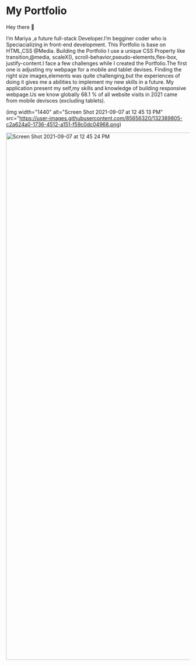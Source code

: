 # My Portfolio

Hey there 👋

I’m  Mariya ,a future full-stack Developer.I’m  begginer coder  who  is  Speciacializing in front-end development. 
This Portfolio is  base on HTML,CSS @Media.
Building the Portfolio I use a  unique  CSS Property like transition,@media, scaleX(), scroll-behavior,pseudo-elements,flex-box,
justify-content.I face a few challenges while I created the Portfolio.The first one is adjusting  my webpage for a mobile and tablet devises.
Finding the right size images,elements was quite challenging,but the experiences of doing it gives  me a abilities to implement  my new skills in a future.
My application present my self,my skills  and knowledge of building responsive webpage.Us we know globally  68.1 % of all website visits in 2021 came from mobile devisces (excluding tablets).

(img width="1440" alt="Screen Shot 2021-09-07 at 12 45 13 PM" src="https://user-images.githubusercontent.com/85656320/132389805-c2a624a0-1736-4512-a151-f59c0dc04968.png)
 
<img width="1440" alt="Screen Shot 2021-09-07 at 12 45 24 PM" src="https://user-images.githubusercontent.com/85656320/132391707-cab9e172-07b8-4b3c-b273-32e297f2b625.png">

